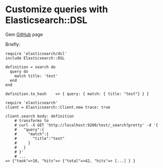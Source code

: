 # Customize queries with Elasticsearch::DSL

Gem [GitHub](https://github.com/elastic/elasticsearch-ruby/tree/master/elasticsearch-dsl) page

Briefly:

	require 'elasticsearch/dsl'
	include Elasticsearch::DSL
	
	definition = search do
	  query do
	    match title: 'test'
	  end
	end
	
	definition.to_hash    => { query: { match: { title: "test"} } }
	
	require 'elasticsearch'
	client = Elasticsearch::Client.new trace: true
	
	client.search body: definition
		# transforms to
		# curl -X GET 'http://localhost:9200/test/_search?pretty' -d '{
		#   "query":{
		#     "match":{
		#       "title":"test"
		#     }
		#   }
		# }'
		# ...
	=> {"took"=>10, "hits"=> {"total"=>42, "hits"=> [...] } }